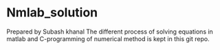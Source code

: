 # Nmlab_solution
Prepared by Subash khanal 
The different process of solving equations in matlab and C-programming of numerical method is kept in this git repo.
